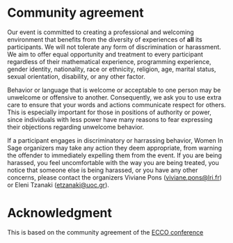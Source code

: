 

# Community agreement

Our event is committed to creating a  professional  and  welcoming  environment  that  benefits  from  the diversity of experiences of **all** its participants.  We will not tolerate any  form  of  discrimination  or  harassment.   We  aim  to  offer  equal opportunity and treatment to every participant regardless of their mathematical experience, programming experience, gender identity, nationality, race or ethnicity, religion, age, marital status, sexual orientation, disability, or any other factor. 

Behavior or language that is welcome or acceptable to one person may be  unwelcome or offensive to another.   Consequently,  we ask  you  to  use  extra  care  to  ensure  that  your  words  and  actions communicate  respect  for  others.   This  is  especially  important  for those in positions of authority or power, since individuals with less power have many reasons to fear expressing their objections regarding unwelcome behavior. 

If a participant engages in discriminatory or harrassing behavior, Women In Sage organizers may take any action they deem appropriate, from warning the offender to immediately expelling them from the event. If you are being harassed, you feel uncomfortable with the way you  are  being  treated,  you  notice  that  someone  else  is  being  harassed,  or  you  have  any   other  concerns,  please  contact  the organizers Viviane Pons (<a href="mailto:viviane.pons@lri.fr">viviane.pons@lri.fr</a>) or Eleni Tzanaki (<a href="mailto:etzanaki@uoc.gr">etzanaki@uoc.gr</a>).  


# Acknowledgment

This is based on the community agreement of the <a class="http" href="http://math.sfsu.edu/federico/SFSUColombia/eccoagreement.pdf">ECCO conference</a> 
